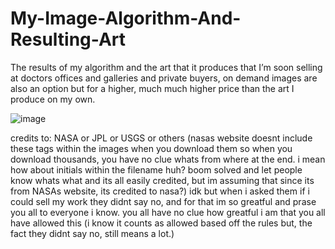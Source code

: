 # My-Image-Algorithm-And-Resulting-Art
The results of my algorithm and the art that it produces that I’m soon selling at doctors offices and galleries and private buyers, on demand images are also an option but for a higher, much much higher price than the art I produce on my own. 

![image](https://github.com/user-attachments/assets/510e36c5-12d5-4cd7-8e15-519a973441e9)


credits to: NASA or JPL or USGS or others (nasas website doesnt include these tags within the images when you download them so when you download thousands, you have no clue whats from where at the end. i mean how about initials within the filename huh? boom solved and let people know whats what and its all easily credited, but im assuming that since its from NASAs website, its credited to nasa?) idk but when i asked them if i could sell my work they didnt say no, and for that im so greatful and prase you all to everyone i know. you all have no clue how greatful i am that you all have allowed this (i know it counts as allowed based off the rules but, the fact they didnt say no, still means a lot.)
